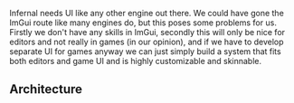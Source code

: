 Infernal needs UI like any other engine out there. We could have gone the ImGui route like many engines do, but this
poses some problems for us. Firstly we don't have any skills in ImGui, secondly this will only be nice for editors and
not really in games (in our opinion), and if we have to develop separate UI for games anyway we can just simply build a
system that fits both editors and game UI and is highly customizable and skinnable.

## Architecture